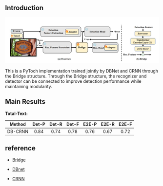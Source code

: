 ## Introduction

![content](./figs/bridge_text_spotting.png)

This is a PyToch implementation trained jointly by DBNet and CRNN through the Bridge structure. Through the Bridge structure, the recognizer and detector can be connected to improve detection performance while maintaining modularity.

## Main Results

**Total-Text:**

| Method  | Det-P | Det-R | Det-F | E2E-P | E2E-R | E2E-F |
| :-----: | :---: | :---: | :---: | :---: | :---: | :---: |
| DB-CRNN | 0.84  | 0.74  | 0.78  | 0.76  | 0.67  | 0.72  |

## reference

* [Bridge](https://arxiv.org/pdf/2404.04624)

* [DBnet](https://arxiv.org/pdf/1911.08947)

* [CRNN](https://arxiv.org/abs/1507.05717)

  
